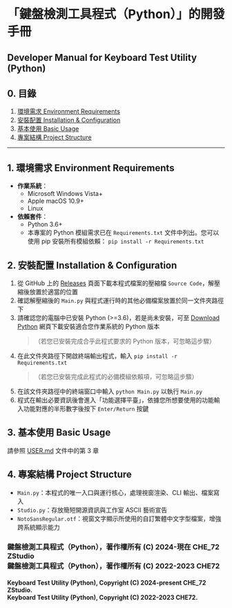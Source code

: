 # 「鍵盤檢測工具程式（Python）」的開發手冊
## Developer Manual for Keyboard Test Utility (Python)

## 0. 目錄

1. [環境需求 Environment Requirements](#1-環境需求-environment-requirements)
2. [安裝配置 Installation & Configuration](#2-安裝配置-installation--configuration)
3. [基本使用 Basic Usage](#3-基本使用-basic-usage)
4. [專案結構 Project Structure](#4-專案結構-project-structure)

---

## 1. 環境需求 Environment Requirements
- **作業系統**：
    - Microsoft Windows Vista+  
    - Apple macOS 10.9+  
    - Linux  
- **依賴套件**：  
    - Python 3.6+  
    - 本專案的 Python 模組需求已在 `Requirements.txt` 文件中列出。您可以使用 pip 安裝所有模組依賴： `pip install -r Requirements.txt`  

## 2. 安裝配置 Installation & Configuration
1. 從 GitHub 上的 [Releases](https://github.com/CHE-72-ZStudio/Keyboard-Test-Utility-Python/releases) 頁面下載本程式檔案的壓縮檔 `Source Code`，解壓縮後放置於適當的位置  
2. 確認解壓縮後的 `Main.py` 與程式運行時的其他必備檔案放置於同一文件夾路徑下  
3. 請確認您的電腦中已安裝 Python (>=3.6)，若是尚未安裝，可至 [Download Python](https://www.python.org/downloads/) 網頁下載安裝適合您作業系統的 Python 版本  
    > （若您已安裝完成合乎此程式要求的 Python 版本，可忽略這步驟）  
4. 在此文件夾路徑下開啟終端輸出程式，輸入 `pip install -r Requirements.txt`  
    >（若您已安裝完成此程式的必備模組依賴項，可忽略這步驟）  
5. 在該文件夾路徑中的終端窗口中輸入 `python Main.py` 以執行 `Main.py`  
6. 程式在輸出必要資訊後會進入「功能選擇平臺」，依據您所想要使用的功能輸入功能對應的半形數字後按下 `Enter/Return` 按鍵  

## 3. 基本使用 Basic Usage
請參照 [USER.md](https://github.com/CHE-72-ZStudio/Keyboard-Test-Utility-Python/blob/main/USER.md) 文件中的第 3 章  

## 4. 專案結構 Project Structure
- `Main.py`：本程式的唯一入口與運行核心，處理視窗渲染、CLI 輸出、檔案寫入  
- `Studio.py`：存放簡短開源資訊與工作室 ASCII 藝術宣告  
- `NotoSansRegular.otf`：視窗文字顯示所使用的自訂繁體中文字型檔案，增強跨系統顯示能力  


### 鍵盤檢測工具程式（Python），著作權所有 (C) 2024-現在 CHE_72 ZStudio<br>鍵盤檢測工具程式（Python），著作權所有 (C) 2022-2023 CHE72
#### Keyboard Test Utility (Python), Copyright (C) 2024-present CHE_72 ZStudio.<br>Keyboard Test Utility (Python), Copyright (C) 2022-2023 CHE72.